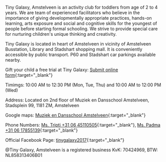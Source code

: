 Tiny Galaxy, Amstelveen is an activity club for toddlers from age of 2 to 4 years. We are team of experienced facilitators who believe in the importance of giving developmentally appropriate practices, hands-on learning, arts exposure and social and cognitive skills for the youngest of people before starting formal schooling. We strive to provide special care for nurturing children's unique thinking and creativity. 

Tiny Galaxy is located in heart of Amstelveen in vicinity of Amstelveen Busstation, Library and Stadshart shopping mall. It is conveniently accessible by public transport. P60 and Stadshart car parkings available nearby. 

Gift your child a free trial at Tiny Galaxy: [Submit online form](https://docs.google.com/forms/d/e/1FAIpQLSegeYMXkW2qanJ4mbEGyDBWWrum8-aZH5iSRrLH7jpcNZrKcg/viewform?vc=0&c=0&w=1){:target="_blank"}

Timimgs: 10:00 AM to 12:30 PM (Mon, Tue, Thu) and 10:00 AM to 12:00 PM (Wed)     

Address: Located on 2nd floor of Muziek en Dansschool Amstelveen, Stadsplein 99, 1181 ZM, Amstelveen

Google maps: [Muziek en Dansschool Amstelveen](https://goo.gl/maps/decCg3eUZcbBnsDU8){:target="_blank"}
         

Phone Numbers: [Ms. Tripti +31 06 45110505](tel:+31645110505){:target="_blank"},
         [Ms. Padma +31 06 17855139](tel:+31617855139){:target="_blank"}

Official Facebook Page: [tinygalaxy2017](https://www.facebook.com/tinygalaxy2017/){:target="_blank"}


@Tiny Galaxy, Amstelveen is a registered business KvK: 70424969, BTW: NL858313406B01
